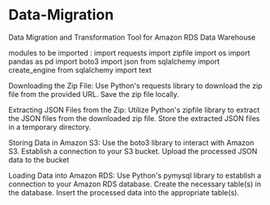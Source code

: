 # Data-Migration
Data Migration and Transformation Tool for Amazon RDS Data Warehouse

modules  to be imported :
import requests
import zipfile
import os
import pandas as pd
import boto3
import json
from sqlalchemy import create_engine
from sqlalchemy import text

Downloading the Zip File:
Use Python's requests library to download the zip file from the provided URL.
Save the zip file locally.

Extracting JSON Files from the Zip:
Utilize Python's zipfile library to extract the JSON files from the downloaded zip file.
Store the extracted JSON files in a temporary directory.

Storing Data in Amazon S3:
Use the boto3 library to interact with Amazon S3.
Establish a connection to your S3 bucket.
Upload the processed JSON data to the bucket

Loading Data into Amazon RDS:
Use Python's pymysql library to establish a connection to your Amazon RDS database.
Create the necessary table(s) in the database.
Insert the processed data into the appropriate table(s).

